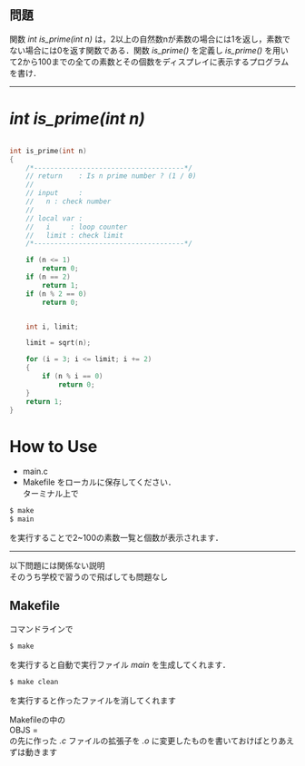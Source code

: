 ## 問題

関数 *int is_prime(int n)* は，2以上の自然数nが素数の場合には1を返し，素数でない場合には0を返す関数である．関数 *is_prime()* を定義し *is_prime()* を用いて2から100までの全ての素数とその個数をディスプレイに表示するプログラムを書け．

***
# ***int is_prime(int n)***
```C

int is_prime(int n)
{
    /*-------------------------------------*/
    // return    : Is n prime number ? (1 / 0)
    //
    // input     :
    //   n : check number
    //
    // local var :
    //   i     : loop counter
    //   limit : check limit
    /*-------------------------------------*/

    if (n <= 1)
        return 0;
    if (n == 2)
        return 1;
    if (n % 2 == 0)
        return 0;


    int i, limit;

    limit = sqrt(n);

    for (i = 3; i <= limit; i += 2)
    {
        if (n % i == 0)
            return 0;
    }
    return 1;
}

```

# How to Use
- main.c
- Makefile
をローカルに保存してください．  
ターミナル上で
```Bash
$ make
$ main
```
を実行することで2~100の素数一覧と個数が表示されます．

***
以下問題には関係ない説明  
そのうち学校で習うので飛ばしても問題なし
## Makefile
コマンドラインで  

```Bash
$ make
```
を実行すると自動で実行ファイル *main* を生成してくれます．
```Bash
$ make clean
```
を実行すると作ったファイルを消してくれます

Makefileの中の  
OBJS =  
の先に作った *.c* ファイルの拡張子を *.o* に変更したものを書いておけばとりあえずは動きます

